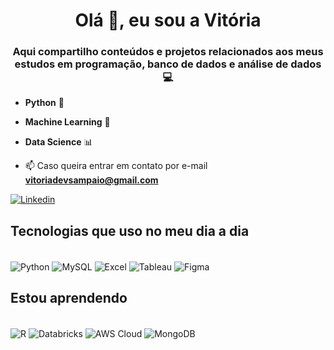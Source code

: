 <h1 align="center">Olá 👋, eu sou a Vitória</h1>
<h3 align="center">Aqui compartilho conteúdos e projetos relacionados aos meus estudos em programação, banco de dados e análise de dados💻</h3>

- **Python** 🐍
- **Machine Learning** 🤖
- **Data Science** 📊

- 📫 Caso queira entrar em contato por e-mail **vitoriadevsampaio@gmail.com**

[![Linkedin](https://img.shields.io/badge/LinkedIn-0077B5?style=for-the-badge&logo=linkedin&logoColor=white)](https://www.linkedin.com/in/vitoria-sampaio-alves/)

## Tecnologias que uso no meu dia a dia
 <div style="display: inline_block"><br/>
 <img align="center" alt="Python" src="https://img.shields.io/badge/Python-3776AB?style=for-the-badge&logo=python&logoColor=white"/>
 <img align="center" alt="MySQL" src="https://img.shields.io/badge/MySQL-00000F?style=for-the-badge&logo=mysql&logoColor=white"/>
 <img align="center" alt="Excel" src="https://img.shields.io/badge/Microsoft_Excel-217346?style=for-the-badge&logo=microsoft-excel&logoColor=white"/>
 <img align="center" alt="Tableau" src="https://img.shields.io/badge/Tableau-E97627?style=for-the-badge&logo=Tableau&logoColor=white"/>
 <img align="center" alt="Figma" src="https://img.shields.io/badge/Figma-F24E1E?style=for-the-badge&logo=figma&logoColor=white"/>
 </div>
 
## Estou aprendendo 
  <div style="display: inline_block"><br/>
 <img align="center" alt="R" src="https://img.shields.io/badge/R-276DC3?style=for-the-badge&logo=r&logoColor=white"/>
 <img align="center" alt="Databricks" src="https://img.shields.io/badge/Databricks-FF3621?style=for-the-badge&logo=Databricks&logoColor=white"/>
 <img align="center" alt="AWS Cloud" src="https://img.shields.io/badge/Amazon_AWS-FF9900?style=for-the-badge&logo=amazonaws&logoColor=white"/>
<img align="center" alt="MongoDB" src="https://img.shields.io/badge/MongoDB-4EA94B?style=for-the-badge&logo=mongodb&logoColor=white"/>
 </div>

